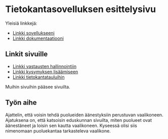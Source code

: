# Tietokantasovelluksen esittelysivu

Yleisiä linkkejä:

* [Linkki sovellukseeni](http://pepa.users.cs.helsinki.fi/vaalikoneisto)
* [Linkki dokumentaatiooni](https://github.com/pidrmasiin/Tsoha-Bootstrap/blob/master/doc/dokumentaatio.pdf)

## Linkit sivuille

* [Linkki vastausten hallinnointiin](http://pepa.users.cs.helsinki.fi/vaalikoneisto/tiettyVastaus)
* [Linkki kysymyksen lisäämiseen](http://pepa.users.cs.helsinki.fi/vaalikoneisto/lisaaKysymys)
* [Linkki tietokantatauluihin](http://pepa.users.cs.helsinki.fi/vaalikoneisto/tietokantayhteys)

Muihin sivuihin pääsee sivuilta. 

## Työn aihe

Ajattelin, että voisin tehdä puolueiden äänestyksiin perustuvan vaalikoneen. Ajatuksena on, että katsoisin eduskunnan sivuilta, miten puolueet ovat äänestäneet ja loisin sen kautta vaalikoneen. Kyseessä olisi siis nimenomaan puoluekantaa tarkasteleva vaalikone. 
